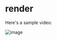 # render

Here's a sample video:

![image](https://github.com/ContextFormer/render/blob/main/che_multi_velocity.png)
